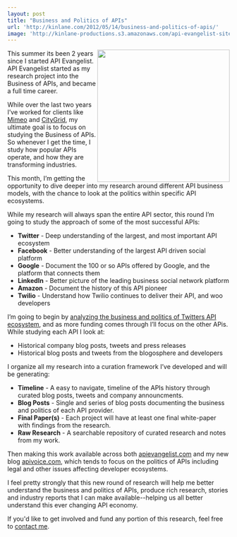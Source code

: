 ```yaml
---
layout: post
title: "Business and Politics of APIs"
url: 'http://kinlane.com/2012/05/14/business-and-politics-of-apis/'
image: 'http://kinlane-productions.s3.amazonaws.com/api-evangelist-site/blog/Tag-Cloud-Deep-Research-Twitter.png'
---
```


<img class="c1" src="http://kinlane-productions.s3.amazonaws.com/api-voice/Tag-Cloud-Deep-Research-Twitter.png" alt="" width="300" align="right" />

This summer its been 2 years since I started API Evangelist. API Evangelist started as my research project into the Business of APIs, and became a full time career.

While over the last two years I’ve worked for clients like [Mimeo][1] and [CityGrid][2], my ultimate goal is to focus on studying the Business of APIs. So whenever I get the time, I study how popular APIs operate, and how they are transforming industries.

This month, I’m getting the opportunity to dive deeper into my research around different API business models, with the chance to look at the politics within specific API ecosystems.

While my research will always span the entire API sector, this round I’m going to study the approach of some of the most successful APIs:

  * **Twitter** \- Deep understanding of the largest, and most important API ecosystem
  * **Facebook** \- Better understanding of the largest API driven social platform
  * **Google** \- Document the 100 or so APIs offered by Google, and the platform that connects them
  * **LinkedIn** \- Better picture of the leading business social network platform
  * **Amazon** \- Document the history of this API pioneer
  * **Twilio** \- Understand how Twilio continues to deliver their API, and woo developers

I’m going to begin by [analyzing the business and politics of Twitters API ecosystem][3], and as more funding comes through I’ll focus on the other APis. While studying each API I look at:

  * Historical company blog posts, tweets and press releases
  * Historical blog posts and tweets from the blogosphere and developers

I organize all my research into a curation framework I’ve developed and will be generating:

  * **Timeline** \- A easy to navigate, timeline of the APIs history through curated blog posts, tweets and company announcments.
  * **Blog Posts** - Single and series of blog posts documenting the business and politics of each API provider.
  * **Final Paper(s)** \- Each project will have at least one final white-paper with findings from the research.
  * **Raw Research** \- A searchable repository of curated research and notes from my work.

Then making this work available across both [apievangelist.com][4] and my new blog [apivoice.com][5], which tends to focus on the politics of APIs including legal and other issues affecting developer ecosystems.

I feel pretty strongly that this new round of research will help me better understand the business and politics of APIs, produce rich research, stories and industry reports that I can make available--helping us all better understand this ever changing API economy.

If you'd like to get involved and fund any portion of this research, feel free to [contact me][6].

   [1]: http://developer.mimeo.com (Mimeo)
   [2]: http://developer.citygridmedia.com (CityGrid)
   [3]: http://apivoice.com/2012/05/06/the-business-and-politics-of-twitters-api/ (analyzing the business and politics of Twitters API ecosystem)
   [4]: http://apievangelist.com (apievangelist.com)
   [5]: http://apivoice.com (apivoice.com)
   [6]: /contact/ (Contact Me)
